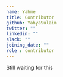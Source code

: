 ```yaml
---
name: Yahme
title: Contributor
github: YahyaSulaim
twitter: ""
linkedin: ""
slack: ""
joining_date: ""
role : contributor
---
```


Still waiting for this
